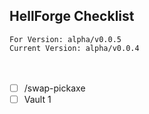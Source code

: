 ## HellForge Checklist
`For Version: alpha/v0.0.5` <br>
`Current Version: alpha/v0.0.4` <br>
<br> <br>

- [ ] /swap-pickaxe <br>
- [ ] Vault 1

